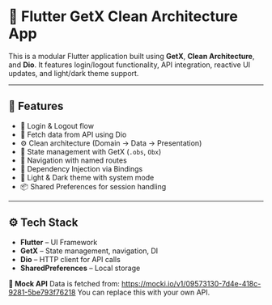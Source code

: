 # 🚀 Flutter GetX Clean Architecture App

This is a modular Flutter application built using **GetX**, **Clean Architecture**, and **Dio**. It features login/logout functionality, API integration, reactive UI updates, and light/dark theme support.

---

## 📱 Features

- 🔑 Login & Logout flow
- 📡 Fetch data from API using Dio
- ⚙️ Clean architecture (Domain → Data → Presentation)
- 🧠 State management with GetX (`.obs`, `Obx`)
- 🚀 Navigation with named routes
- 💉 Dependency Injection via Bindings
- 🎨 Light & Dark theme with system mode
- 📦 Shared Preferences for session handling

---

## ⚙️ Tech Stack

- **Flutter** – UI Framework
- **GetX** – State management, navigation, DI
- **Dio** – HTTP client for API calls
- **SharedPreferences** – Local storage


**🧪 Mock API**
Data is fetched from:
https://mocki.io/v1/09573130-7d4e-418c-9281-5be793f76218
You can replace this with your own API.


